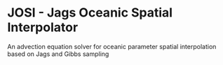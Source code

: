 # JOSI - Jags Oceanic Spatial Interpolator
An advection equation solver for oceanic parameter spatial interpolation based on Jags and Gibbs sampling

